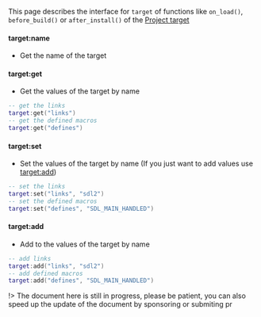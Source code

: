 
This page describes the interface for `target` of functions like `on_load()`, `before_build()` or `after_install()` of the [Project target](manual/project_target.md)

#### target:name

- Get the name of the target

#### target:get

- Get the values of the target by name

```lua
-- get the links
target:get("links")
-- get the defined macros
target:get("defines")
```

#### target:set

- Set the values of the target by name (If you just want to add values use [target:add](#targetadd))

```lua
-- set the links
target:set("links", "sdl2")
-- set the defined macros
target:set("defines", "SDL_MAIN_HANDLED")
```

#### target:add

- Add to the values of the target by name

```lua
-- add links
target:add("links", "sdl2")
-- add defined macros
target:add("defines", "SDL_MAIN_HANDLED")
```

!> The document here is still in progress, please be patient, you can also speed up the update of the document by sponsoring or submiting pr

